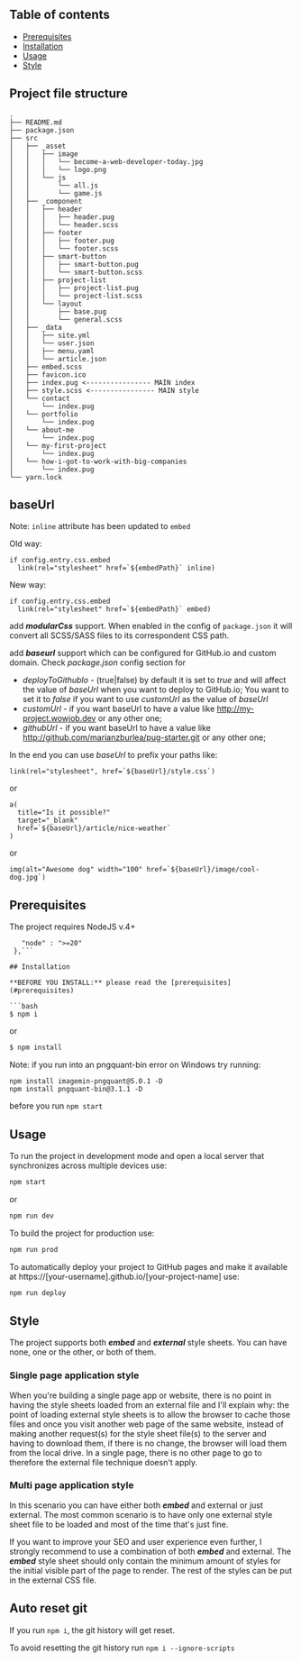 ## Table of contents

- [Prerequisites](#prerequisites)
- [Installation](#installation)
- [Usage](#usage)
- [Style](#style)

## Project file structure

```
.
├── README.md
├── package.json
├── src
│   ├── _asset
│   │   ├── image
│   │   │   └── become-a-web-developer-today.jpg
│   │   │   └── logo.png
│   │   └── js
│   │       └── all.js
│   │       └── game.js
│   ├── _component
│   │   ├── header
│   │   │   ├── header.pug
│   │   │   └── header.scss
│   │   ├── footer
│   │   │   ├── footer.pug
│   │   │   └── footer.scss
│   │   ├── smart-button
│   │   │   ├── smart-button.pug
│   │   │   └── smart-button.scss
│   │   ├── project-list
│   │   │   ├── project-list.pug
│   │   │   └── project-list.scss
│   │   └── layout
│   │       ├── base.pug
│   │       └── general.scss
│   ├── _data
│   │   ├── site.yml
│   │   └── user.json
│   │   ├── menu.yaml
│   │   └── article.json
│   ├── embed.scss
│   ├── favicon.ico
│   ├── index.pug <---------------- MAIN index
│   ├── style.scss <---------------- MAIN style
│   └── contact
│       └── index.pug
│   └── portfolio
│       └── index.pug
│   └── about-me
│       └── index.pug
│   └── my-first-project
│       └── index.pug
│   └── how-i-got-to-work-with-big-companies
│       └── index.pug
└── yarn.lock
```

## **baseUrl**

Note: `inline` attribute has been updated to `embed`

Old way:

```
if config.entry.css.embed
  link(rel="stylesheet" href=`${embedPath}` inline)
```

New way:

```
if config.entry.css.embed
  link(rel="stylesheet" href=`${embedPath}` embed)
```

add **_modularCss_** support. When enabled in the config of `package.json` it will convert all SCSS/SASS files to its correspondent CSS path.

add **_baseurl_** support which can be configured for GitHub.io and custom domain. Check _package.json_ config section for

- _deployToGithubIo_ - (true|false) by default it is set to _true_ and will affect the value of _baseUrl_ when you want to deploy to GitHub.io; You want to set it to _false_ if you want to use _customUrl_ as the value of _baseUrl_
- _customUrl_ - if you want baseUrl to have a value like http://my-project.wowjob.dev or any other one;
- _githubUrl_ - if you want baseUrl to have a value like http://github.com/marianzburlea/pug-starter.git or any other one;

In the end you can use _baseUrl_ to prefix your paths like:

```
link(rel="stylesheet", href=`${baseUrl}/style.css`)
```

or

```
a(
  title="Is it possible?"
  target="_blank"
  href=`${baseUrl}/article/nice-weather`
)
```

or

```
img(alt="Awesome dog" width="100" href=`${baseUrl}/image/cool-dog.jpg`)
```

## Prerequisites

The project requires NodeJS v.4+
 ``` "engines" : { 
    "node" : ">=20" 
  },```

## Installation

**BEFORE YOU INSTALL:** please read the [prerequisites](#prerequisites)

```bash
$ npm i
```

or

```bash
$ npm install
```

Note: if you run into an pngquant-bin error on Windows try running:

```
npm install imagemin-pngquant@5.0.1 -D
npm install pngquant-bin@3.1.1 -D
```

before you run `npm start`

## Usage

To run the project in development mode and open a local server that synchronizes across multiple devices use:

```bash
npm start
```

or

```bash
npm run dev
```

To build the project for production use:

```bash
npm run prod
```

To automatically deploy your project to GitHub pages and make it available at https://[your-username].github.io/[your-project-name] use:

```bash
npm run deploy
```

## Style

The project supports both **_embed_** and **_external_** style sheets. You can have none, one or the other, or both of them.

### Single page application style

When you're building a single page app or website, there is no point in having the style sheets loaded from an external file and I'll explain why: the point of loading external style sheets is to allow the browser to cache those files and once you visit another web page of the same website, instead of making another request(s) for the style sheet file(s) to the server and having to download them, if there is no change, the browser will load them from the local drive. In a single page, there is no other page to go to therefore the external file technique doesn't apply.

### Multi page application style

In this scenario you can have either both **_embed_** and external or just external. The most common scenario is to have only one external style sheet file to be loaded and most of the time that's just fine.

If you want to improve your SEO and user experience even further, I strongly recommend to use a combination of both **_embed_** and external. The **_embed_** style sheet should only contain the minimum amount of styles for the initial visible part of the page to render. The rest of the styles can be put in the external CSS file.

## Auto reset git

If you run `npm i`, the git history will get reset.

To avoid resetting the git history run `npm i --ignore-scripts`

